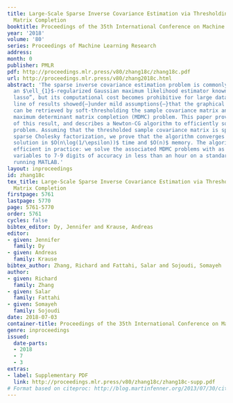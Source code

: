 ```yaml
---
title: Large-Scale Sparse Inverse Covariance Estimation via Thresholding and Max-Det
  Matrix Completion
booktitle: Proceedings of the 35th International Conference on Machine Learning
year: '2018'
volume: '80'
series: Proceedings of Machine Learning Research
address: 
month: 0
publisher: PMLR
pdf: http://proceedings.mlr.press/v80/zhang18c/zhang18c.pdf
url: http://proceedings.mlr.press/v80/zhang2018c.html
abstract: 'The sparse inverse covariance estimation problem is commonly solved using
  an $\ell_{1}$-regularized Gaussian maximum likelihood estimator known as “graphical
  lasso”, but its computational cost becomes prohibitive for large data sets. A recently
  line of results showed{–}under mild assumptions{–}that the graphical lasso estimator
  can be retrieved by soft-thresholding the sample covariance matrix and solving a
  maximum determinant matrix completion (MDMC) problem. This paper proves an extension
  of this result, and describes a Newton-CG algorithm to efficiently solve the MDMC
  problem. Assuming that the thresholded sample covariance matrix is sparse with a
  sparse Cholesky factorization, we prove that the algorithm converges to an $\epsilon$-accurate
  solution in $O(n\log(1/\epsilon))$ time and $O(n)$ memory. The algorithm is highly
  efficient in practice: we solve the associated MDMC problems with as many as 200,000
  variables to 7-9 digits of accuracy in less than an hour on a standard laptop computer
  running MATLAB.'
layout: inproceedings
id: zhang18c
tex_title: Large-Scale Sparse Inverse Covariance Estimation via Thresholding and Max-Det
  Matrix Completion
firstpage: 5761
lastpage: 5770
page: 5761-5770
order: 5761
cycles: false
bibtex_editor: Dy, Jennifer and Krause, Andreas
editor:
- given: Jennifer
  family: Dy
- given: Andreas
  family: Krause
bibtex_author: Zhang, Richard and Fattahi, Salar and Sojoudi, Somayeh
author:
- given: Richard
  family: Zhang
- given: Salar
  family: Fattahi
- given: Somayeh
  family: Sojoudi
date: 2018-07-03
container-title: Proceedings of the 35th International Conference on Machine Learning
genre: inproceedings
issued:
  date-parts:
  - 2018
  - 7
  - 3
extras:
- label: Supplementary PDF
  link: http://proceedings.mlr.press/v80/zhang18c/zhang18c-supp.pdf
# Format based on citeproc: http://blog.martinfenner.org/2013/07/30/citeproc-yaml-for-bibliographies/
---
```

